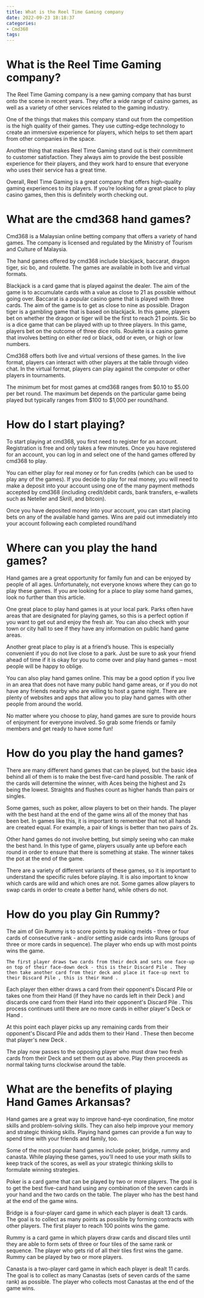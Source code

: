 ```yaml
---
title: What is the Reel Time Gaming company
date: 2022-09-23 18:18:37
categories:
- Cmd368
tags:
---
```



# What is the Reel Time Gaming company?

The Reel Time Gaming company is a new gaming company that has burst onto the scene in recent years. They offer a wide range of casino games, as well as a variety of other services related to the gaming industry.

One of the things that makes this company stand out from the competition is the high quality of their games. They use cutting-edge technology to create an immersive experience for players, which helps to set them apart from other companies in the space.

Another thing that makes Reel Time Gaming stand out is their commitment to customer satisfaction. They always aim to provide the best possible experience for their players, and they work hard to ensure that everyone who uses their service has a great time.

Overall, Reel Time Gaming is a great company that offers high-quality gaming experiences to its players. If you’re looking for a great place to play casino games, then this is definitely worth checking out.

# What are the cmd368 hand games?

Cmd368 is a Malaysian online betting company that offers a variety of hand games. The company is licensed and regulated by the Ministry of Tourism and Culture of Malaysia.

The hand games offered by cmd368 include blackjack, baccarat, dragon tiger, sic bo, and roulette. The games are available in both live and virtual formats.

Blackjack is a card game that is played against the dealer. The aim of the game is to accumulate cards with a value as close to 21 as possible without going over. Baccarat is a popular casino game that is played with three cards. The aim of the game is to get as close to nine as possible. Dragon tiger is a gambling game that is based on blackjack. In this game, players bet on whether the dragon or tiger will be the first to reach 21 points. Sic bo is a dice game that can be played with up to three players. In this game, players bet on the outcome of three dice rolls. Roulette is a casino game that involves betting on either red or black, odd or even, or high or low numbers.

Cmd368 offers both live and virtual versions of these games. In the live format, players can interact with other players at the table through video chat. In the virtual format, players can play against the computer or other players in tournaments.

The minimum bet for most games at cmd368 ranges from $0.10 to $5.00 per bet round. The maximum bet depends on the particular game being played but typically ranges from $100 to $1,000 per round/hand.

# How do I start playing?

To start playing at cmd368, you first need to register for an account. Registration is free and only takes a few minutes. Once you have registered for an account, you can log in and select one of the hand games offered by cmd368 to play.

You can either play for real money or for fun credits (which can be used to play any of the games). If you decide to play for real money, you will need to make a deposit into your account using one of the many payment methods accepted by cmd368 (including credit/debit cards, bank transfers, e-wallets such as Neteller and Skrill, and bitcoin).

Once you have deposited money into your account, you can start placing bets on any of the available hand games. Wins are paid out immediately into your account following each completed round/hand

# Where can you play the hand games?

Hand games are a great opportunity for family fun and can be enjoyed by people of all ages. Unfortunately, not everyone knows where they can go to play these games. If you are looking for a place to play some hand games, look no further than this article.

One great place to play hand games is at your local park. Parks often have areas that are designated for playing games, so this is a perfect option if you want to get out and enjoy the fresh air. You can also check with your town or city hall to see if they have any information on public hand game areas.

Another great place to play is at a friend’s house. This is especially convenient if you do not live close to a park. Just be sure to ask your friend ahead of time if it is okay for you to come over and play hand games – most people will be happy to oblige.

You can also play hand games online. This may be a good option if you live in an area that does not have many public hand game areas, or if you do not have any friends nearby who are willing to host a game night. There are plenty of websites and apps that allow you to play hand games with other people from around the world.

No matter where you choose to play, hand games are sure to provide hours of enjoyment for everyone involved. So grab some friends or family members and get ready to have some fun!

# How do you play the hand games?

There are many different hand games that can be played, but the basic idea behind all of them is to make the best five-card hand possible. The rank of the cards will determine the winner, with Aces being the highest and 2s being the lowest. Straights and flushes count as higher hands than pairs or singles.

Some games, such as poker, allow players to bet on their hands. The player with the best hand at the end of the game wins all of the money that has been bet. In games like this, it is important to remember that not all hands are created equal. For example, a pair of kings is better than two pairs of 2s.

Other hand games do not involve betting, but simply seeing who can make the best hand. In this type of game, players usually ante up before each round in order to ensure that there is something at stake. The winner takes the pot at the end of the game.

There are a variety of different variants of these games, so it is important to understand the specific rules before playing. It is also important to know which cards are wild and which ones are not. Some games allow players to swap cards in order to create a better hand, while others do not.

# How do you play Gin Rummy?

The aim of Gin Rummy is to score points by making melds - three or four cards of consecutive rank - and/or setting aside cards into Runs (groups of three or more cards in sequence). The player who ends up with most points wins the game.

    The first player draws two cards from their deck and sets one face-up on top of their face-down deck - this is their Discard Pile . They then take another card from their deck and place it face-up next to their Discard Pile , this is their Hand .




Each player then either draws a card from their opponent's Discard Pile or takes one from their Hand (if they have no cards left in their Deck ) and discards one card from their Hand into their opponent's Discard Pile . This process continues until there are no more cards in either player's Deck or Hand .



 At this point each player picks up any remaining cards from their opponent's Discard Pile and adds them to their Hand . These then become that player's new Deck .



 The play now passes to the opposing player who must draw two fresh cards from their Deck and set them out as above. Play then proceeds as normal taking turns clockwise around the table.

# What are the benefits of playing Hand Games Arkansas?

Hand games are a great way to improve hand-eye coordination, fine motor skills and problem-solving skills. They can also help improve your memory and strategic thinking skills. Playing hand games can provide a fun way to spend time with your friends and family, too.

Some of the most popular hand games include poker, bridge, rummy and canasta. While playing these games, you’ll need to use your math skills to keep track of the scores, as well as your strategic thinking skills to formulate winning strategies.

Poker is a card game that can be played by two or more players. The goal is to get the best five-card hand using any combination of the seven cards in your hand and the two cards on the table. The player who has the best hand at the end of the game wins.

Bridge is a four-player card game in which each player is dealt 13 cards. The goal is to collect as many points as possible by forming contracts with other players. The first player to reach 100 points wins the game.

Rummy is a card game in which players draw cards and discard tiles until they are able to form sets of three or four tiles of the same rank or sequence. The player who gets rid of all their tiles first wins the game. Rummy can be played by two or more players.

Canasta is a two-player card game in which each player is dealt 11 cards. The goal is to collect as many Canastas (sets of seven cards of the same rank) as possible. The player who collects most Canastas at the end of the game wins.